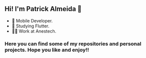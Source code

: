 ## Hi! I'm Patrick Almeida 👋

- 🔭 Mobile Developer.
- 🎯 Studying Flutter.
- 👨‍⚕️ Work at Anestech.

### Here you can find some of my repositories and personal projects. Hope you like and enjoy!!
